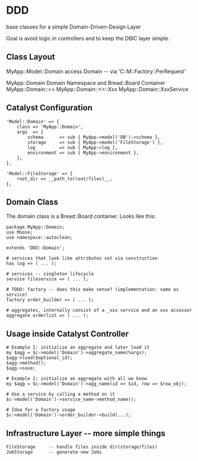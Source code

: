 # DDD #

base classes for a simple Domain-Driven-Design Layer

Goal is avoid logic in controllers and to keep the DBIC layer simple.


## Class Layout ##

MyApp::Model::Domain        access Domain -- via 'C::M::Factory::PerRequest'

MyApp::Domain               Domain Namespace and Bread::Board Container
MyApp::Domain::<<Aggregate>>
MyApp::Domain::<<Aggregate>>::Xxx
MyApp::Domain::XxxService


## Catalyst Configuration ##

    'Model::Domain' => {
        class => 'MyApp::Domain',
        args  => {
            schema      => sub { MyApp->model('DB')->schema },
            storage     => sub { MyApp->model('FileStorage') },
            log         => sub { MyApp->log },
            environment => sub { MyApp->environment },
        },
    },
    
    'Model::FileStorage' => {
        root_dir => __path_to(root/files)__,
    },


## Domain Class ##

The domain class is a Bread::Board container. Looks like this:

    package MyApp::Domain;
    use Moose;
    use namespace::autoclean;
    
    extends 'DDD::Domain';
    
    # services that look like attributes set via construction
    has log => ( ... );
    
    # services -- singleton lifecycle
    service fileservice => ( ... );
    
    # TODO: factory -- does this make sense? (implementation: same as service)
    factory order_builder => ( ... );
    
    # aggregates, internally consist of a _xxx service and an xxx accessor
    aggregate orderlist => ( ... );


## Usage inside Catalyst Controller ##

    # Example 1: initialize an aggregate and later load it
    my $agg = $c->model('Domain')->aggregate_name(%args);
    $agg->load($optional_id);
    $agg->method();
    $agg->save;
    
    # Example 2: initialize an aggregate with all we know
    my $agg = $c->model('Domain')->agg_name(id => $id, row => $row_obj);
    
    # Use a service by calling a method on it
    $c->model('Domain')->service_name->method_name();
    
    # Idea for a factory usage
    $c->model('Domain')->order_builder->build(...);


## Infrastructure Layer -- more simple things ##

    FileStorage     -- handle files inside dir(storage/files)
    JobStorage      -- generate new Jobs

